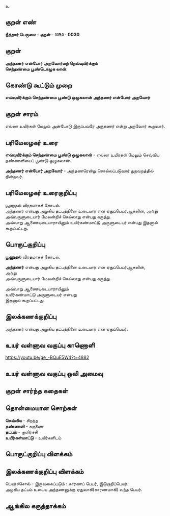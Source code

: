 உ

## குறள் எண் 

**நீத்தார் பெருமை - குறள் - ௦௦௩௦ - 0030**  

## குறள் 

**அந்தணர் என்போர் அறவோர்மற் றெவ்வுயிர்க்கும்  
செந்தண்மை பூண்டொழுக லான்**.  

## கொண்டு கூட்டும் முறை

**எவ்வுயிர்க்கும் செந்தண்மை பூண்டு ஒழுகலான் அந்தணர் என்போர் அறவோர்**  

## குறள் சாரம் 

எல்லா உயிர்கள் மேலும் அன்போடு இருப்பவரே அந்தணர் என்று அறவோர் கூறுவார்.  

## பரிமேலழகர் உரை

**எவ்வுயிர்க்கும் செந்தண்மை பூண்டு ஒழுகலான்** - எல்லா உயிர்கள் மேலும் செவ்விய தண்ணளியைப் பூண்டு ஒழுகலான்.  

**அந்தணர் என்போர் அறவோர்** - அந்தணரென்று சொல்லப்படுவார் துறவறத்தில் நின்றவர்.  

## பரிமேலழகர் உரைகுறிப்பு   

பூணுதல் விரதமாகக் கோடல்.  
அந்தணர் என்பது அழகிய தட்பத்தினை உடையார் என ஏதுப்பெயர்ஆகலின், அஃது அவ்வருளுடையார் மேலன்றிச் செல்லாது என்பது கருத்து.  
அவ்வாறு ஆணையுடையாராயினும் உயிர்கண்மாட்டு அருளுடையர் என்பது இதனால் கூறப்பட்டது.  

## பொருட்குறிப்பு 

**பூணுதல்** விரதமாகக் கோடல்.  

**அந்தணர்** என்பது அழகிய தட்பத்தினை உடையார் என ஏதுப்பெயர்ஆகலின்,  
அஃது  
அவ்வருளுடையார் மேலன்றிச் செல்லாது என்பது கருத்து.  

அவ்வாறு ஆணையுடையாராயினும்  
உயிர்கண்மாட்டு அருளுடையர் என்பது  
இதனால் கூறப்பட்டது.   

## இலக்கணக்குறிப்பு  

அந்தணர் என்பது அழகிய தட்பத்தினை உடையார் என ஏதுப்பெயர். 

## உயர் வள்ளுவ வகுப்பு காணொளி

https://youtu.be/ge_-BQuE5W4?t=4882 

## உயர் வள்ளுவ வகுப்பு ஒலி அமைவு 

 
## குறள் சார்ந்த கதைகள் 


## தொன்மையான சொற்கள்

**செவ்விய** - சிறந்த  
**தண்ணளி** - கருணை   
**தட்பம்** - குளிர்ச்சி   
**உயிர்கள்மாட்டு** - உயிர்களிடம்

## பொருட்குறிப்பு விளக்கம்


## இலக்கணக்குறிப்பு விளக்கம்

பெயர்ச்சொல் - இருவகைப்படும் : காரணப் பெயர், இடுகுறிப்பெயர்.   
அழகிய தட்பம் உடைய அந்தணனுக்கு ஏதுவாகி(காரணமாகி) வந்த பெயர்.  


## ஆங்கில கருத்தாக்கம் 


